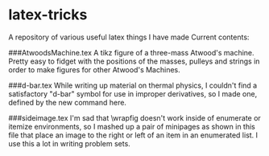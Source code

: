 # latex-tricks
A repository of various useful latex things I have made
Current contents:

###AtwoodsMachine.tex
A tikz figure of a three-mass Atwood's machine. Pretty easy to fidget with the positions of the masses, pulleys and strings in order to make figures for other Atwood's Machines.

###d-bar.tex
While writing up material on thermal physics, I couldn't find a satisfactory "d-bar" symbol for use in improper derivatives, so I made one, defined by the new command here.

###sideimage.tex
I'm sad that \wrapfig doesn't work inside of enumerate or itemize environments, so I mashed up a pair of minipages as shown in this file that place an image to the right or left of an item in an enumerated list. I use this a lot in writing problem sets.
